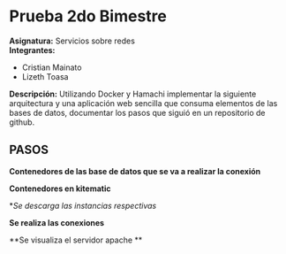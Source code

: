 # Prueba 2do Bimestre
**Asignatura:** Servicios sobre redes\
**Integrantes:**
* Cristian Mainato
* Lizeth Toasa

**Descripción:**
Utilizando Docker y Hamachi implementar la siguiente arquitectura y una aplicación web sencilla que consuma elementos de las bases de datos, documentar los pasos que siguió en un repositorio de github.

## PASOS
**Contenedores de las base de datos que se va a realizar la conexión**

**Contenedores en kitematic**

**Se descarga las instancias respectivas*

**Se realiza las conexiones**

**Se visualiza el servidor apache **
